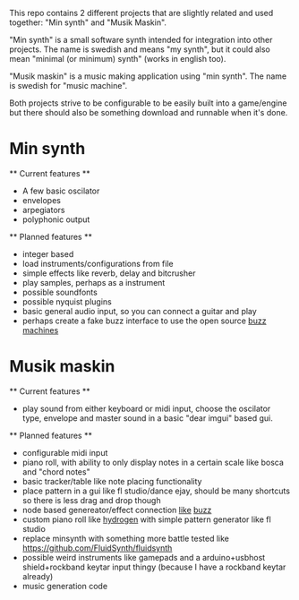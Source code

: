 This repo contains 2 different projects that are slightly related and used together: "Min synth" and "Musik Maskin".


"Min synth" is a small software synth intended for integration into other projects.
The name is swedish and means "my synth", but it could also mean "minimal (or minimum) synth" (works in english too).

"Musik maskin" is a music making application using "min synth".
The name is swedish for "music machine".


Both projects strive to be configurable to be easily built into a game/engine but there should also be something download and runnable when it's done.


Min synth
=========

** Current features **

 * A few basic oscilator 
 * envelopes
 * arpegiators
 * polyphonic output
 

** Planned features **

 * integer based
 * load instruments/configurations from file
 * simple effects like reverb, delay and bitcrusher
 * play samples, perhaps as a instrument
 * possible soundfonts
 * possible nyquist plugins
 * basic general audio input, so you can connect a guitar and play
 * perhaps create a fake buzz interface to use the open source [buzz machines](https://github.com/Buzztrax/buzzmachines)

Musik maskin
=========

** Current features **

 * play sound from either keyboard or midi input, choose the oscilator type, envelope and master sound in a basic "dear imgui" based gui.


** Planned features **

 * configurable midi input
 * piano roll, with ability to only display notes in a certain scale like bosca and "chord notes"
 * basic tracker/table like note placing functionality
 * place pattern in a gui like fl studio/dance ejay, should be many shortcuts so there is less drag and drop though
 * node based genereator/effect connection [like](http://jeskola.net/buzz/) [buzz](https://www.youtube.com/watch?v=77zg3fJyaH0)
 * custom piano roll like [hydrogen](https://www.youtube.com/watch?v=EwR1KbX6MZg) with simple pattern generator like fl studio
 * replace minsynth with something more battle tested like https://github.com/FluidSynth/fluidsynth
 * possible weird instruments like gamepads and a arduino+usbhost shield+rockband keytar input thingy (because I have a rockband keytar already)
 * music generation code




